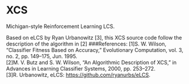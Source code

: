 # XCS
Michigan-style Reinforcement Learning LCS.

Based on eLCS by Ryan Urbanowitz [3], this XCS source code follow the description of the algorithm in [2]
###References:
[1]S. W. Wilson, “Classifier Fitness Based on Accuracy,” Evolutionary Computation, vol. 3, no. 2, pp. 149–175, Jun. 1995.  
[2]M. V. Butz and S. W. Wilson, “An Algorithmic Description of XCS,” in Advances in Learning Classifier Systems, 2000, pp. 253–272.  
[3]R. Urbanowitz, eLCS: https://github.com/ryanurbs/eLCS.  
